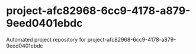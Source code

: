 # project-afc82968-6cc9-4178-a879-9eed0401ebdc
Automated project repository for project-afc82968-6cc9-4178-a879-9eed0401ebdc
